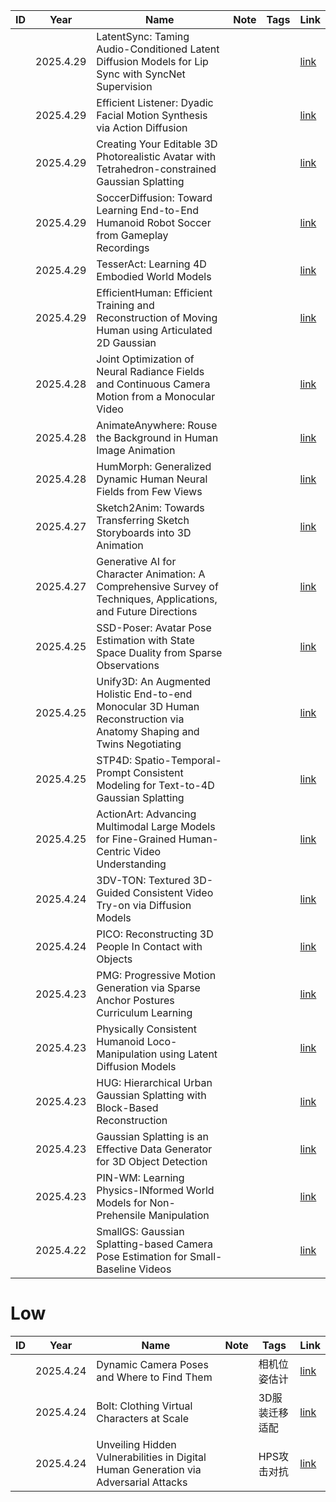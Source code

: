 |ID|Year|Name|Note|Tags|Link|
|---|---|---|---|---|---|
||2025.4.29|LatentSync: Taming Audio-Conditioned Latent Diffusion Models for Lip Sync with SyncNet Supervision|| |[link](26.md)|
||2025.4.29|Efficient Listener: Dyadic Facial Motion Synthesis via Action Diffusion|| |[link](25.md)|
||2025.4.29|Creating Your Editable 3D Photorealistic Avatar with Tetrahedron-constrained Gaussian Splatting || |[link](24.md)|
||2025.4.29|SoccerDiffusion: Toward Learning End-to-End Humanoid Robot Soccer from Gameplay Recordings|| |[link](23.md)|
||2025.4.29|TesserAct: Learning 4D Embodied World Models|| |[link](22.md)|
||2025.4.29|EfficientHuman: Efficient Training and Reconstruction of Moving Human using Articulated 2D Gaussian|| |[link](21.md)|
||2025.4.28|Joint Optimization of Neural Radiance Fields and Continuous Camera Motion from a Monocular Video|| |[link](20.md)|
||2025.4.28|AnimateAnywhere: Rouse the Background in Human Image Animation|| |[link](17.md)|
||2025.4.28|HumMorph: Generalized Dynamic Human Neural Fields from Few Views|| |[link](18.md)|
||2025.4.27|Sketch2Anim: Towards Transferring Sketch Storyboards into 3D Animation|| |[link](19.md)|
||2025.4.27|Generative AI for Character Animation: A Comprehensive Survey of Techniques, Applications, and Future Directions|| |[link](16.md)|
||2025.4.25|SSD-Poser: Avatar Pose Estimation with State Space Duality from Sparse Observations|| |[link](11.md)|
||2025.4.25|Unify3D: An Augmented Holistic End-to-end Monocular 3D Human Reconstruction via Anatomy Shaping and Twins Negotiating|| |[link](12.md)|
||2025.4.25|STP4D: Spatio-Temporal-Prompt Consistent Modeling for Text-to-4D Gaussian Splatting|| |[link](13.md)|
||2025.4.25|ActionArt: Advancing Multimodal Large Models for Fine-Grained Human-Centric Video Understanding|| |[link](15.md)|
||2025.4.24|3DV-TON: Textured 3D-Guided Consistent Video Try-on via Diffusion Models|||[link](1.md)|
||2025.4.24|PICO: Reconstructing 3D People In Contact with Objects|||[link](4.md)|
||2025.4.23|PMG: Progressive Motion Generation via Sparse Anchor Postures Curriculum Learning|| |[link](6.md)|
||2025.4.23|Physically Consistent Humanoid Loco-Manipulation using Latent Diffusion Models|| |[link](7.md)|
||2025.4.23|HUG: Hierarchical Urban Gaussian Splatting with Block-Based Reconstruction|| |[link](8.md)|
||2025.4.23|Gaussian Splatting is an Effective Data Generator for 3D Object Detection|| |[link](9.md)|
||2025.4.23|PIN-WM: Learning Physics-INformed World Models for Non-Prehensile Manipulation|| |[link](10.md)|
||2025.4.22|SmallGS: Gaussian Splatting-based Camera Pose Estimation for Small-Baseline Videos|| |[link](14.md)|






# Low

|ID|Year|Name|Note|Tags|Link|
|---|---|---|---|---|---|
||2025.4.24|Dynamic Camera Poses and Where to Find Them||相机位姿估计|[link](2.md)|
||2025.4.24|Bolt: Clothing Virtual Characters at Scale||3D服装迁移适配|[link](3.md)|
||2025.4.24|Unveiling Hidden Vulnerabilities in Digital Human Generation via Adversarial Attacks||HPS攻击对抗|[link](5.md)|



